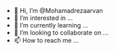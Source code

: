 - 👋 Hi, I’m @Mohamadrezaarvan
- 👀 I’m interested in ...
- 🌱 I’m currently learning ...
- 💞️ I’m looking to collaborate on ...
- 📫 How to reach me ...

<!---
Mohamadrezaarvan/Mohamadrezaarvan is a ✨ special ✨ repository because its `README.md` (this file) appears on your GitHub profile.
You can click the Preview link to take a look at your changes.
--->
